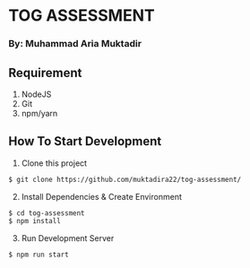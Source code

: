 # TOG ASSESSMENT
### By: Muhammad Aria Muktadir

## Requirement
1. NodeJS
2. Git
3. npm/yarn

## How To Start Development

1. Clone this project
```bash
$ git clone https://github.com/muktadira22/tog-assessment/
```

2. Install Dependencies & Create Environment
```bash
$ cd tog-assessment
$ npm install
```

3. Run Development Server
```bash
$ npm run start
```
